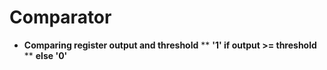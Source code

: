 # Comparator

* **Comparing register output and threshold**
** **'1' if output >= threshold** 
** **else '0'**
